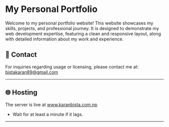 # My Personal Portfolio

Welcome to my personal portfolio website! This website showcases my skills, projects, and professional journey. It is designed to demonstrate my web development expertise, featuring a clean and responsive layout, along with detailed information about my work and experience.

## 📩 Contact

For inquiries regarding usage or licensing, please contact me at: bistakaran89@gmail.com

<hr>

## 🌐 Hosting
The server is live at www.karanbista.com.np
- Wait for at least a minute if it lags.

<hr>
